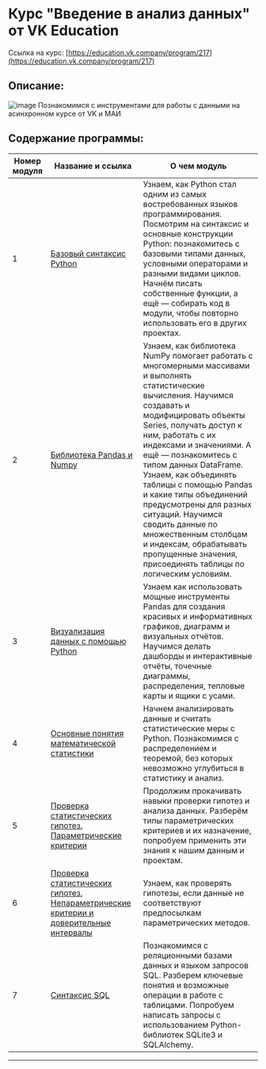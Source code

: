 # Курс "Введение в анализ данных" от VK Education


Ссылка на курс: [https://education.vk.company/program/217](https://education.vk.company/program/217)


## Описание:
![image](https://github.com/alexkit-kat/vk_intro_data_analysis/assets/124605387/e965bf9c-f41e-4aa2-9026-acde1151db5a)
Познакомимся с инструментами для работы с данными на асинхронном курсе от VK и МАИ


## Содержание программы:
| Номер модуля | Название и ссылка | О чем модуль                                                     |
|---------------|-------------------|------------------------------------------------------------------|
|1              |[Базовый синтаксис Python](-)|Узнаем, как Python стал одним из самых востребованных языков программирования. Посмотрим на синтаксис и основные конструкции Python: познакомитесь с базовыми типами данных, условными операторами и разными видами циклов. Начнём писать собственные функции, а ещё — собирать код в модули, чтобы повторно использовать его в других проектах.|
|2              |[Библиотека Pandas и Numpy](-)|Узнаем, как библиотека NumPy помогает работать с многомерными массивами и выполнять статистические вычисления. Научимся создавать и модифицировать объекты Series, получать доступ к ним, работать с их индексами и значениями. А ещё — познакомитесь с типом данных DataFrame. Узнаем, как объединять таблицы с помощью Pandas и какие типы объединений предусмотрены для разных ситуаций. Научимся сводить данные по множественным столбцам и индексам, обрабатывать пропущенные значения, присоединять таблицы по логическим условиям.|
|3              |[Визуализация данных c помощью Python](-)|Узнаем как использовать мощные инструменты Pandas для создания красивых и информативных графиков, диаграмм и визуальных отчётов. Научимся делать дашборды и интерактивные отчёты, точечные диаграммы, распределения, тепловые карты и ящики с усами.|
|4              |[Основные понятия математической статистики](-)|Начнем анализировать данные и считать статистические меры с Python. Познакомимся с распределением и теоремой, без которых невозможно углубиться в статистику и анализ.|
|5              |[Проверка статистических гипотез. Параметрические критерии](-)|Продолжим прокачивать навыки проверки гипотез и анализа данных. Разберём типы параметрических критериев и их назначение, попробуем применить эти знания к нашим данным и проектам.|
|6              |[Проверка статистических гипотез. Непараметрические критерии и доверительные интервалы](-)|Узнаем, как проверять гипотезы, если данные не соответствуют предпосылкам параметрических методов.|
|7              |[Синтаксис SQL](-)|Познакомимся с реляционными базами данных и языком запросов SQL. Разберем ключевые понятия и возможные операции в работе с таблицами. Попробуем написать запросы с использованием Python-библиотек SQLite3 и SQLAlchemy.|
---


